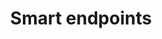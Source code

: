 ---
title: 'Smart endpoints'
description: Smart endpoints handle protocol-specific data serialization, deserialization, content negotiation, error handling, and other common endpoint functionalities. This promotes separation of concerns and enhances the overall development experience.<br><br>Ballerina provides built-in support for smart endpoints, simplifying the development of data-oriented applications. Similarly, in Java, frameworks like Spring offer ways to create smart endpoints through annotations and abstractions. 
---